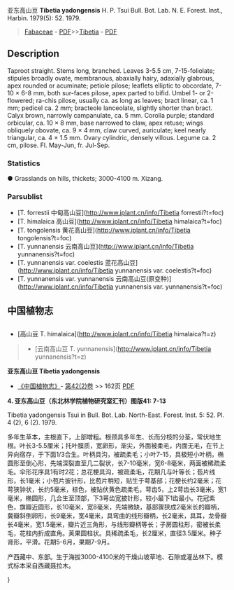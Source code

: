 亚东高山豆 **Tibetia yadongensis** H. P. Tsui Bull. Bot. Lab. N. E. Forest. Inst., Harbin. 1979(5): 52. 1979.

> [Fabaceae](http://www.iplant.cn/info/Fabaceae?t=foc) - [PDF](http://www.iplant.cn/foc/pdf/Fabaceae.pdf)>>[Tibetia](http://www.iplant.cn/info/Tibetia?t=foc) - [PDF](http://www.iplant.cn/foc/pdf/Tibetia.pdf)

## Description

Taproot straight. Stems long, branched. Leaves 3-5.5 cm, 7-15-foliolate; stipules broadly ovate, membranous, abaxially hairy, adaxially glabrous, apex rounded or acuminate; petiole pilose; leaflets elliptic to obcordate, 7-10 × 6-8 mm, both sur-faces pilose, apex parted to bifid. Umbel 1- or 2-flowered; ra-chis pilose, usually ca. as long as leaves; bract linear, ca. 1 mm; pedicel ca. 2 mm; bracteole lanceolate, slightly shorter than bract. Calyx brown, narrowly campanulate, ca. 5 mm. Corolla purple; standard orbicular, ca. 10 × 8 mm, base narrowed to claw, apex retuse; wings obliquely obovate, ca. 9 × 4 mm, claw curved, auriculate; keel nearly triangular, ca. 4 × 1.5 mm. Ovary cylindric, densely villous. Legume ca. 2 cm, pilose. Fl. May-Jun, fr. Jul-Sep.

### Statistics
● Grasslands on hills, thickets; 3000-4100 m. Xizang.

### Parsublist

* [T.  forrestii  中甸高山豆](http://www.iplant.cn/info/Tibetia forrestii?t=foc)
* [T.  himalaica  高山豆](http://www.iplant.cn/info/Tibetia himalaica?t=foc)
* [T.  tongolensis  黄花高山豆](http://www.iplant.cn/info/Tibetia tongolensis?t=foc)
* [T.  yunnanensis  云南高山豆](http://www.iplant.cn/info/Tibetia yunnanensis?t=foc)
* [T.  yunnanensis var. coelestis  蓝花高山豆](http://www.iplant.cn/info/Tibetia yunnanensis var. coelestis?t=foc)
* [T.  yunnanensis var. yunnanensis  云南高山豆(原变种)](http://www.iplant.cn/info/Tibetia yunnanensis var. yunnanensis?t=foc)

## 中国植物志

## 
* [高山豆  T.  himalaica](http://www.iplant.cn/info/Tibetia himalaica?t=z)
> * [云南高山豆  T.  yunnanensis](http://www.iplant.cn/info/Tibetia yunnanensis?t=z)

**亚东高山豆 Tibetia yadongensis**

* [《中国植物志》](http://www.iplant.cn/frps)- [第42(2)卷](http://www.iplant.cn/frps/vol/42(2)) >> 162页 [PDF](http://www.iplant.cn/frps/pdf/42(2)/162.PDF)

**4. 亚东高山豆（东北林学院植物研究室汇刊）图版41: 7-13**

Tibetia yadongensis Tsui in Bull. Bot. Lab. North-East. Forest. Inst. 5: 52. Pl. 4 (2), 6 (2). 1979.

多年生草本，主根直下，上部增粗。根颈具多年生、长而分枝的分茎，常伏地生根。叶长3-5.5厘米；托叶膜质，宽卵形，渐尖，外面被柔毛，内面无毛，在节上异向宿存，于下面1/3合生。叶柄具沟，被疏柔毛；小叶7-15，具极短小叶柄，椭圆形至倒心形，先端深裂直至几二裂状，长7-10毫米，宽6-8毫米，两面被稀疏柔毛。伞形花序具1有时2花；总花梗具沟，被疏柔毛，花期几与叶等长；苞片线形，长1毫米；小苞片披针形，比苞片稍短，贴生于萼基部；花梗长约2毫米；花萼狭钟状，长约5毫米，棕色，被贴伏黄色疏柔毛，萼齿5，上2萼齿长3毫米，宽1毫米，椭圆形，几合生至顶部，下3萼齿宽披针形，较小最下1齿最小。花冠紫色，旗瓣近圆形，长10毫米，宽8毫米，先端微缺，基部骤狭成2毫米长的瓣柄，冀瓣斜倒卵形，长9毫米，宽4毫米，具弯曲的线形瓣柄，长2毫米，具耳，龙骨瓣长4毫米，宽1.5毫米，瓣片近三角形，与线形瓣柄等长；子房圆柱形，密被长柔毛，花柱内折成直角。荚果圆柱状。具稀疏柔毛，长2厘米，直径3.5厘米。种子肾形，平滑。花期5-6月，果期7-9月。

产西藏中、东部。生于海拔3000-4100米的干燥山坡草地、石隙或灌丛林下。模式标本采自西藏聂拉木。

}